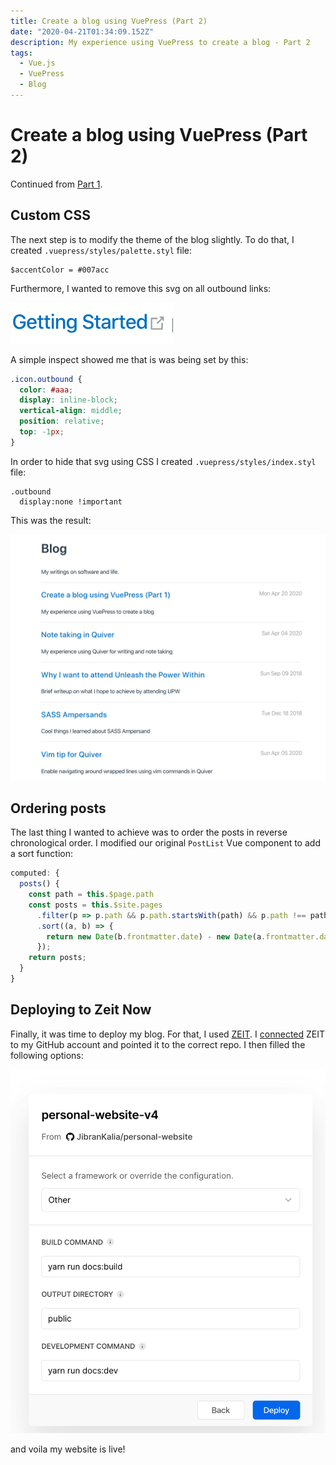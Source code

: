 ```yaml
---
title: Create a blog using VuePress (Part 2)
date: "2020-04-21T01:34:09.152Z"
description: My experience using VuePress to create a blog - Part 2
tags:
  - Vue.js
  - VuePress
  - Blog
---
```


# Create a blog using VuePress (Part 2)

Continued from [Part 1](../create-a-blog-using-vuepress-part-1).

## Custom CSS

The next step is to modify the theme of the blog slightly. To do that, I created `.vuepress/styles/palette.styl` file:
```styl
$accentColor = #007acc
```

Furthermore, I wanted to remove this svg on all outbound links:

![Outbound Link SVG](./resources/9b2903d52144722556efb2cde6a92ADB.png)

A simple inspect showed me that is was being set by this:
```css
.icon.outbound {
  color: #aaa;
  display: inline-block;
  vertical-align: middle;
  position: relative;
  top: -1px;
}
```

In order to hide that svg using CSS I created `.vuepress/styles/index.styl` file:
```styl
.outbound
  display:none !important
```

This was the result:

![css_changes.png](./resources/AB253A5C5ECA4F5F634C3A1589BE15A0.png)

## Ordering posts

The last thing I wanted to achieve was to order the posts in reverse chronological order. I modified our original `PostList` Vue component to add a sort function:

```js
computed: {
  posts() {
    const path = this.$page.path
    const posts = this.$site.pages
      .filter(p => p.path && p.path.startsWith(path) && p.path !== path)
      .sort((a, b) => {
        return new Date(b.frontmatter.date) - new Date(a.frontmatter.date)
      });
    return posts;
  }
}
```

## Deploying to Zeit Now
Finally, it was time to deploy my blog. For that, I used [ZEIT](https://zeit.co/). I [connected](https://zeit.co/import/git?tab=github) ZEIT to my GitHub account and pointed it to the correct repo. I then filled the following options:

![zeit_now.png](./resources/3D8EA958B09B68EF30E993B780A4EE31.png)

and voila my website is live!
